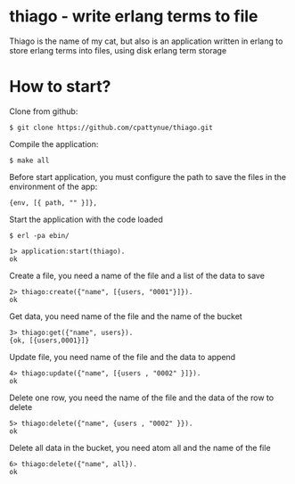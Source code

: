 thiago - write erlang terms to file 
======

Thiago is the name of my cat, but also is an application written in erlang
to store erlang terms into files, using disk erlang term storage

How to start?
======

Clone from github:

	$ git clone https://github.com/cpattynue/thiago.git

Compile the application: 
	
	$ make all

Before start application, you must configure the path to save the files in the environment of
the app:
	
	{env, [{ path, "" }]},

Start the application with the code loaded
	
	$ erl -pa ebin/

	1> application:start(thiago).
	ok

Create a file, you need a name of the file and a list of the data to save 
	
	2> thiago:create({"name", [{users, "0001"}]}).  
	ok

Get data, you need name of the file and the name of the bucket

	3> thiago:get({"name", users}).
	{ok, [{users,0001}]}

Update file, you need name of the file and the data to append 

	4> thiago:update({"name", [{users , "0002" }]}).
	ok

Delete one row, you need the name of the file and the data of the row to delete

	5> thiago:delete({"name", {users , "0002" }}).  
	ok 

Delete all data in the bucket, you need atom all and the name of the file 

	6> thiago:delete({"name", all}).
	ok

